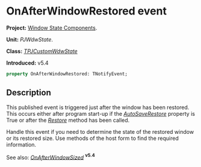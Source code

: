 # OnAfterWindowRestored event #

**Project:** [Window State Components](../API.md).

**Unit:** _PJWdwState_.

**Class:** _[TPJCustomWdwState](./TPJCustomWdwState.md)_

**Introduced:** v5.4

```pascal
property OnAfterWindowRestored: TNotifyEvent;
```

## Description ##

This published event is triggered just after the window has been restored. This occurs either after program start-up if the _[AutoSaveRestore](./TPJCustomWdwState-AutoSaveRestore.md)_ property is True or after the _[Restore](./TPJCustomWdwState-Restore.md)_ method has been called.

Handle this event if you need to determine the state of the restored window or its restored size. Use methods of the host form to find the required information.

See also: _[OnAfterWindowSized](./TPJCustomWdwState-OnAfterWindowSized.md)_ **<sup>v5.4</sup>**